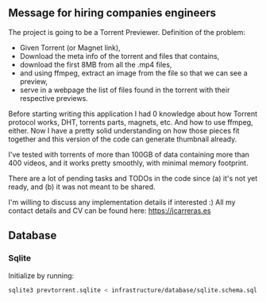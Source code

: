 ## Message for hiring companies engineers

The project is going to be a Torrent Previewer. Definition of the problem:

- Given Torrent (or Magnet link),
- Download the meta info of the torrent and files that contains,
- download the first 8MB from all the .mp4 files,
- and using ffmpeg, extract an image from the file so that we can see a preview,
- serve in a webpage the list of files found in the torrent with their respective previews.

Before starting writing this application I had 0 knowledge about how Torrent protocol works, DHT, torrents parts,
magnets, etc. And how to use ffmpeg, either. Now I have a pretty solid understanding on how those pieces fit together
and this version of the code can generate thumbnail already.

I've tested with torrents of more than 100GB of data containing more than 400 videos, and it works pretty smoothly, with
minimal memory footprint.

There are a lot of pending tasks and TODOs in the code since (a) it's not yet ready, and (b) it was not meant to be
shared.

I'm willing to discuss any implementation details if interested :) All my contact details and CV can be found
here: https://jcarreras.es

## Database

### Sqlite

Initialize by running:

```bash
sqlite3 prevtorrent.sqlite < infrastructure/database/sqlite.schema.sql
```